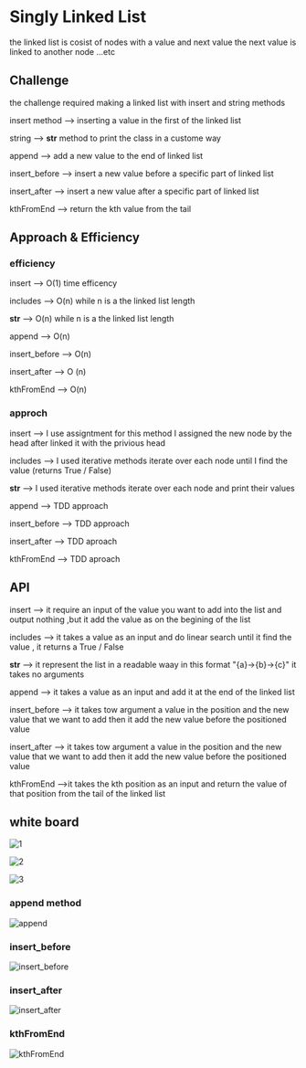 # Singly Linked List
<!-- Short summary or background information -->
the linked list is cosist of nodes with a value and next value 
the next value is linked to another node ...etc 

## Challenge
<!-- Description of the challenge -->
the challenge required making a linked list with insert and string methods 

insert method --> inserting a value in the first of the linked list 

string --> __str__ method to print the class in a custome way

append --> add a new value to the end of linked list

insert_before --> insert a new value before a specific part of linked list

insert_after --> insert a new value after a specific part of linked list

kthFromEnd --> return the kth value from the tail 

## Approach & Efficiency
<!-- What approach did you take? Why? What is the Big O space/time for this approach? -->
### efficiency

insert --> O(1) time efficency 

includes --> O(n) while n is a the linked list length

__str__ --> O(n) while n is a the linked list length

append --> O(n)

insert_before --> O(n)

insert_after --> O (n)

kthFromEnd --> O(n)

### approch

insert --> I use assigntment for this method I assigned the new node by the head after linked it with the privious head

includes --> I used iterative methods iterate over each node until I find the value (returns True / False) 

__str__ -->  I used iterative methods iterate over each node and print their values 

append --> TDD approach

insert_before --> TDD approach

insert_after --> TDD aproach

kthFromEnd --> TDD aproach

## API
<!-- Description of each method publicly available to your Linked List -->
insert --> it require an input of the value you want to add into the list and output nothing ,but it add the value as on the begining of the list 

includes --> it takes a value as an input and do linear search until it find the value , it returns a True / False

__str__ --> it represent the list in a readable waay in this format "{a}->{b}->{c}" it takes no arguments  

append --> it takes a value as an input and add it at the end of the linked list 

insert_before --> it takes tow argument a value in the position and the new value that we want to add then it add the new value before the positioned value

insert_after --> it takes tow argument a value in the position and the new value that we want to add then it add the new value before the positioned value

kthFromEnd -->it takes the kth position as an input and return the value of that position from the tail of the linked list

## white board 

![1](./assets/Whiteboard.png)

![2](./assets/Whiteboard(1).png)

![3](./assets/Whiteboard(2).png)

### append method 

![append](./assets/append.png)

### insert_before

![insert_before](./assets/insert_before.png)

### insert_after

![insert_after](./assets/insert_after.png)

### kthFromEnd

![kthFromEnd](./assets/kthFromEnd.png)